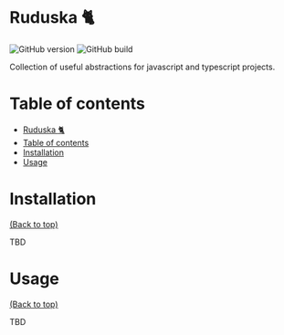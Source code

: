 # Ruduska :cat2:

![GitHub version](https://img.shields.io/github/package-json/v/Gojitaa/ruduska/main?style=for-the-badge) ![GitHub build](https://img.shields.io/github/actions/workflow/status/Gojitaa/ruduska/pr_to_dev.yml?style=for-the-badge) 


Collection of useful abstractions for javascript and typescript projects.
# Table of contents

- [Ruduska :cat2:](#ruduska-cat2)
- [Table of contents](#table-of-contents)
- [Installation](#installation)
- [Usage](#usage)

# Installation
[(Back to top)](#table-of-contents)

TBD

# Usage
[(Back to top)](#table-of-contents)

TBD